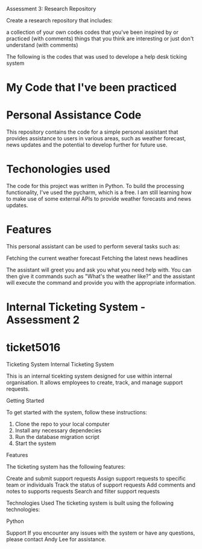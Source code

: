 Assessment 3: Research Repository

Create a research repository that includes:

a collection of your own codes
codes that you've been inspired by or practiced (with comments)
things that you think are interesting or just don't understand (with comments)

The following is the codes that was used to develope a help desk ticking system

# My Code that I've been practiced
# Personal Assistance Code

This repository contains the code for a simple personal assistant that provides assistance to users in various areas, such as weather forecast, news updates and the potential to develop further for future use.

# Techonologies used

The code for this project was written in Python.  To build the processing functionality, I've used the pycharm, which is a free. I am still learning how to make use of some external APIs to provide weather forecasts and news updates.

# Features

This personal assistant can be used to perform several tasks such as: 

Fetching the current weather forecast
Fetching the latest news headlines

The assistant will greet you and ask you what you need help with.  You can then give it commands such as "What's the weather like?" and the assistant will execute the command and provide you with the appropriate information.


# Internal Ticketing System - Assessment 2
# ticket5016
Ticketing System
Internal Ticketing System

This is an internal ticekting system designed for use within internal organisation.  It allows employees to create, track, and manage support requests.


Getting Started

To get started with the system, follow these instructions:

1. Clone the repo to your local computer
2. Install any necessary dependecies
3. Run the database migration script
4. Start the system


Features

The ticketing system has the following features:

Create and submit support requests
Assign support requests to specific team or individuals
Track the status of support requests
Add comments and notes to supports requests
Search and filter support requests


Technologies Used
The ticketing system is built using the following technologies:

Python



Support
If you encounter any issues with the system or have any questions, please contact Andy Lee for assistance.
